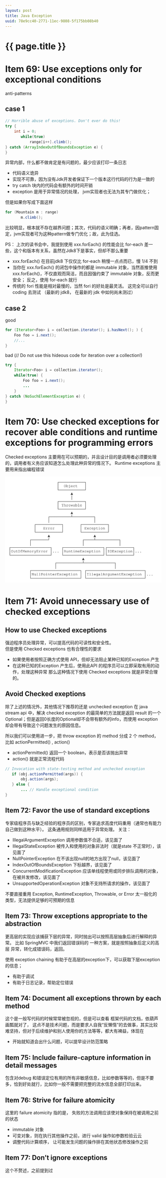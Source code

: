 ```yaml
---
layout: post
title: Java Exception
uuid: 78e9cc40-2771-11ec-9808-5f175bb08b40
---
```


{{ page.title }}
================

# Item 69: Use exceptions only for exceptional conditions
anti-patterns 

## case 1 
```java
// Horrible abuse of exceptions. Don't ever do this!
try {
    int i = 0;
       while(true)
           range[i++].climb();
} catch (ArrayIndexOutOfBoundsException e) {
}
```
异常内部，什么都不做肯定是有问题的，最少应该打印一条日志
 - 代码语义诡异
 - 实现不可靠，因为没有Jdk开发者保证下一个版本这行代码的行为是一致的
 - try catch 块内的代码会有额外的时间开销
 - exception 是用于异常情况的处理， jvm实现者也无法为其专门做优化； 

但是如果你写成下面这样
```java
for (Mountain m : range)
       m.climb();
```
比较明显，根本就不存在越界问题；其次，代码的语义明确；再者，因pattern固定，jvm实现者可为这种pattern做专门优化；故，此为佳选。

PS： 上次的读书会中，我提到使用  xxx.forEach()  的性能会比  for-each 差一些，这个和版本有关系，虽然在Jdk8下是事实，但却不那么重要
 - xxx.forEach() 在目前jdk8 下仅仅比 for-each 稍慢一点点而已，慢 1/4 不到 
 - 当你在 xxx.forEach() 的闭包中操作的都是 immutable 对象，当然首推使用 xxx.forEach()，不仅直观而简洁，而且因强约束了 immutable 对象，反而更安全； 反之，使用 for-each 就行
 - 传统的 fori 性能是相对最慢的，当然 fori 的好处是最灵活。
这完全可以自行 coding 去测试 （最新的 jdk8， 在最新的 jdk 中如何尚未测过）


## case 2 
good
```java
for (Iterator<Foo> i = collection.iterator(); i.hasNext(); ) {
    Foo foo = i.next();
    //...
}
```

bad (// Do not use this hideous code for iteration over a collection!)
```java
try {
    Iterator<Foo> i = collection.iterator();
    while(true) {
        Foo foo = i.next();
        ...
    }
} catch (NoSuchElementException e) {
}
```

# Item 70: Use checked exceptions for recover able conditions and runtime exceptions for programming errors
Checked exceptions 主要用在可以预期的，并且设计目的是调用者必须要处理的，调用者有义务应该知道怎么处理此种异常的情况下。
Runtime exceptions 主要用来指出编程错误

![Java Exception Design](/images/20211007_java_exceptoin/java_exception_tree_20211008110012.jpg)

# Item 71: Avoid unnecessary use of checked exceptions
## How to use Checked exceptions 
强迫程序员处理异常，可以提高代码的可读性和安全性。  
但是使用 Checked exceptions 也有合理性的要求
 - 如果使用者按照正确方式使用 API，但却无法阻止某种已知的Exception 产生
 - 在这种已知的Exception 产生后，使用此API 的程序员可以立即采取有用的动作，处理这种异常
那么这种情况下使用 Checked exceptions 就是非常合理的。
## Avoid Checked exeptions
除了上述的情况外，其他情况下推荐的还是 unchecked exception 
在 java stream api 中，解决 checked exception 的最简单的方法就是返回 result 的一个 Optional；但是返回0长度的Optional却不会带有额外的info，而使用 exception 却会带有导致这个问题发生的原因信息。

所以我们可以使用进一步，把 throw exception 的 method 分成 2 个 method， 比如 actionPermitted() , action()
 - actionPermitted() 返回一个 boolean，表示是否该抛出异常
 - action() 就是正常流程代码
```java
// Invocation with state-testing method and unchecked exception
   if (obj.actionPermitted(args)) {
       obj.action(args);
   } else {
       ... // Handle exceptional condition
}
```

## Item 72: Favor the use of standard exceptions
专家级程序员与缺乏经验的程序员的区别，专家追求高度代码重用（通常也有能力自己做到这种水平）。 这条通用规则同样适用于异常处理。
关注：
- IllegalArgumentException 调用参数值不合适，该见面了
- IllegalStateException 被传入和使用的对象非法时（就是state 不正常时），该见面了
- NullPointerException 在不该出现null的地方出现了null，该见面了
- IndexOutOfBoundsException 下标越界，该见面了
- ConcurrentModificationException 应该单线程使用或同步排队调用的对象，在被并发修改，该见面了
- UnsupportedOperationException 对象不支持所请求的操作，该见面了
  
不要直接重用 Exception, RuntimeException, Throwable, or Error
太一般化的类型，无法提供足够的可预期的信息

## Item 73: Throw exceptions appropriate to the abstraction
更高层的实现应该捕获下层的异常，同时抛出可以按照高层抽象后进行解释的异常。
比如 SpringMVC 中我们返回错误码的 一种方案，就是按照抽象后定义的高层 异常，转化成错误码，返回。

使用 exception chaining 有助于在高层的exception下，可以获取下层exception 的信息；
 - 有助于调试
 - 有助于日志记录，帮助定位错误

## Item 74: Document all exceptions thrown by each method
这个是一般写代码的时候常常被忽视的，但是可以查看 框架代码的文档，依葫芦画瓢就对了，
这点不是技术问题，而是要求人自我“反懒惰”的去做事，其实比较难坚持，但对于后续维护和别人使用你的方法等等，都大有裨益，体现在
 - 开始就知道会出什么问题，可以提早设计防范策略

## Item 75: Include failure-capture information in detail messages
包含对debug 和错误定位有用的所有非敏感信息，比如参数等等的，但是不要多，恰到好处就行，比如你一般不需要把完整的流水信息全部打印出来。

## Item 76: Strive for failure atomicity
这里的 failure atomicity 指的是， 失败的方法调用应该使对象保持在被调用之前的状态
 - immutable 对象
 - 可变对象，则在执行其他操作之前，进行 valid 操作如参数检验云云
 - 调整代码计算顺序， 让可能发生问题的操作排在其他状态修改操作之前

## Item 77: Don’t ignore exceptions
这个不赘述，之前提到过